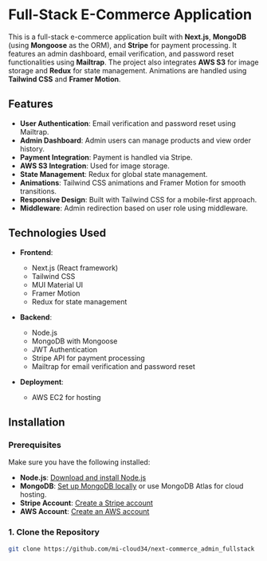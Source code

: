 # Full-Stack E-Commerce Application

This is a full-stack e-commerce application built with **Next.js**, **MongoDB** (using **Mongoose** as the ORM), and **Stripe** for payment processing. It features an admin dashboard, email verification, and password reset functionalities using **Mailtrap**. The project also integrates **AWS S3** for image storage and **Redux** for state management. Animations are handled using **Tailwind CSS** and **Framer Motion**.

## Features

- **User Authentication**: Email verification and password reset using Mailtrap.
- **Admin Dashboard**: Admin users can manage products and view order history.
- **Payment Integration**: Payment is handled via Stripe.
- **AWS S3 Integration**: Used for image storage.
- **State Management**: Redux for global state management.
- **Animations**: Tailwind CSS animations and Framer Motion for smooth transitions.
- **Responsive Design**: Built with Tailwind CSS for a mobile-first approach.
- **Middleware**: Admin redirection based on user role using middleware.

## Technologies Used

- **Frontend**:
  - Next.js (React framework)
  - Tailwind CSS
  - MUI Material UI
  - Framer Motion
  - Redux for state management

- **Backend**:
  - Node.js
  - MongoDB with Mongoose
  - JWT Authentication
  - Stripe API for payment processing
  - Mailtrap for email verification and password reset

- **Deployment**:
  - AWS EC2 for hosting

## Installation

### Prerequisites

Make sure you have the following installed:

- **Node.js**: [Download and install Node.js](https://nodejs.org/)
- **MongoDB**: [Set up MongoDB locally](https://www.mongodb.com/docs/manual/installation/) or use MongoDB Atlas for cloud hosting.
- **Stripe Account**: [Create a Stripe account](https://stripe.com/)
- **AWS Account**: [Create an AWS account](https://aws.amazon.com/)

### 1. Clone the Repository

```bash
git clone https://github.com/mi-cloud34/next-commerce_admin_fullstack

